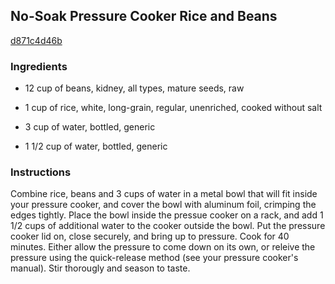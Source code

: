 ## No-Soak Pressure Cooker Rice and Beans

[d871c4d46b](http://www.food.com/recipe/no-soak-pressure-cooker-rice-and-beans-126743)

### Ingredients

 - 12 cup of beans, kidney, all types, mature seeds, raw

 - 1 cup of rice, white, long-grain, regular, unenriched, cooked without salt

 - 3 cup of water, bottled, generic

 - 1 1/2 cup of water, bottled, generic

### Instructions

Combine rice, beans and 3 cups of water in a metal bowl that will fit inside your pressure cooker, and cover the bowl with aluminum foil, crimping the edges tightly. Place the bowl inside the pressue cooker on a rack, and add 1 1/2 cups of additional water to the cooker outside the bowl. Put the pressure cooker lid on, close securely, and bring up to pressure. Cook for 40 minutes. Either allow the pressure to come down on its own, or releive the pressure using the quick-release method (see your pressure cooker's manual). Stir thorougly and season to taste.